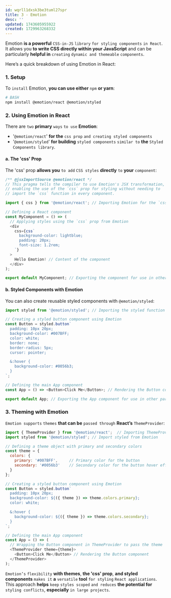 ```yaml
---
id: wqrll1dxsk3be3tuml27spr
title: 3 - Emotion
desc: ''
updated: 1743605955922
created: 1729963268332
---
```


Emotion **is a powerful** `CSS-in-JS` `library` `for styling components` `in React`. It allows you **to write CSS directly within your JavaScript** and can be particularly **helpful in** `creating` `dynamic and themeable` `components`.

Here’s a quick breakdown of using Emotion in React:

### 1. **Setup**

To `install` Emotion, **you can use either** `npm` **or yarn**:
```bash
# BASH
npm install @emotion/react @emotion/styled
```

### 2. **Using Emotion in React**

There are `two` **primary** `ways` `to use` **Emotion**: 

- '`@emotion/react`' **for the** `css prop` `and creating styled components`
- '`@emotion/styled`' **for building** `styled components` `similar to` **the** `Styled Components library`.

#### a. **The 'css' Prop**

The 'css' prop **allows you** `to add` `CSS styles` **directly** `to` **your** `component`:
```javascript
/** @jsxImportSource @emotion/react */
// This pragma tells the compiler to use Emotion's JSX transformation,
// enabling the use of the `css` prop for styling without needing to 
// import the `css` function in every component.

import { css } from '@emotion/react'; // Importing Emotion for the `css` prop functionality

// Defining a React component
const MyComponent = () => (
  // Applying styles using the `css` prop from Emotion
  <div
    css={css`
      background-color: lightblue;
      padding: 20px;
      font-size: 1.2rem;
    `}
  >
    Hello Emotion! // Content of the component
  </div>
);

export default MyComponent; // Exporting the component for use in other parts of the application
```

#### b. **Styled Components with Emotion**

You can also create reusable styled components with `@emotion/styled`:
```javascript
import styled from '@emotion/styled'; // Importing the styled function from Emotion

// Creating a styled button component using Emotion
const Button = styled.button`
  padding: 10px 20px;
  background-color: #007BFF;
  color: white;
  border: none;
  border-radius: 5px;
  cursor: pointer;

  &:hover {
    background-color: #0056b3;
  }
`;

// Defining the main App component
const App = () => <Button>Click Me</Button>; // Rendering the Button component

export default App; // Exporting the App component for use in other parts of the application
```

### 3. **Theming with Emotion**

`Emotion supports` `themes` **that can be** `passed through` **React’s** `ThemeProvider`:
```javascript
import { ThemeProvider } from '@emotion/react';  // Importing ThemeProvider from Emotion to manage themes
import styled from '@emotion/styled'; // Import styled from Emotion

// Defining a theme object with primary and secondary colors
const theme = {
  colors: {
    primary: '#007BFF',     // Primary color for the button
    secondary: '#0056b3'    // Secondary color for the button hover effect
  }
};

// Creating a styled button component using Emotion
const Button = styled.button`
  padding: 10px 20px;
  background-color: ${({ theme }) => theme.colors.primary};
  color: white;

  &:hover {
    background-color: ${({ theme }) => theme.colors.secondary};
  }
`;

// Defining the main App component
const App = () => (
  // Wrapping the Button component in ThemeProvider to pass the theme
  <ThemeProvider theme={theme}>
    <Button>Click Me</Button> // Rendering the Button component
  </ThemeProvider>
);
```

`Emotion’s` `flexibility` **with themes**, **the 'css' prop**, **and styled components** `makes it` **a** `versatile` **tool** `for styling` `React applications`. This approach **helps** `keep` `styles scoped` `and reduces` **the potential for** `styling conflicts`, **especially** `in large projects`.